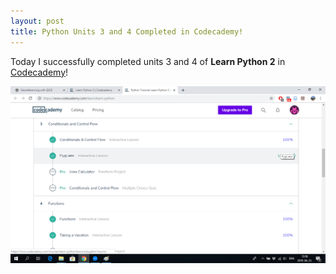 ```yaml
---
layout: post
title: Python Units 3 and 4 Completed in Codecademy!
---
```


Today I successfully completed units 3 and 4 of **Learn Python 2** in [Codecademy](https://www.codecademy.com/learn/learn-python)!

![](/img/Hompot_assignment_python_units3-4.png)
